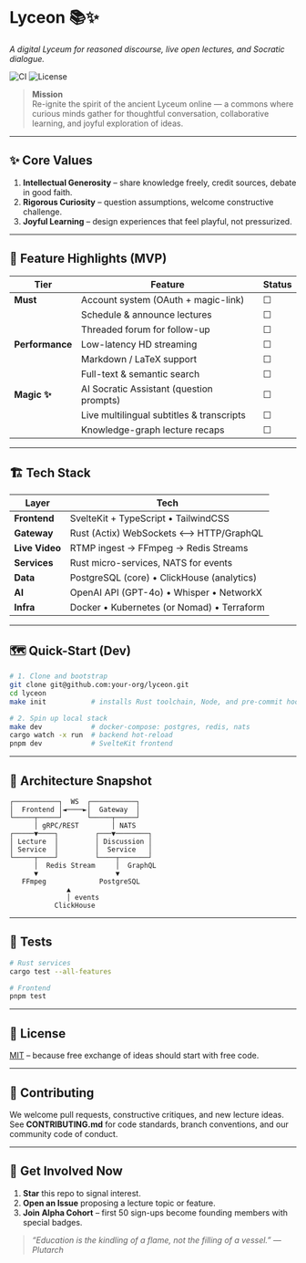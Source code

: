 # Lyceon 📚✨  
*A digital Lyceum for reasoned discourse, live open lectures, and Socratic dialogue.*

![CI](https://img.shields.io/github/actions/workflow/status/your-org/lyceon/ci.yml?style=flat-square)
![License](https://img.shields.io/github/license/your-org/lyceon?style=flat-square)

> **Mission**  
> Re-ignite the spirit of the ancient Lyceum online — a commons where curious minds gather for thoughtful conversation, collaborative learning, and joyful exploration of ideas.

---

## ✨ Core Values
1. **Intellectual Generosity** – share knowledge freely, credit sources, debate in good faith.  
2. **Rigorous Curiosity** – question assumptions, welcome constructive challenge.  
3. **Joyful Learning** – design experiences that feel playful, not pressurized.

---

## 🚀 Feature Highlights (MVP)
| Tier | Feature | Status |
|------|---------|--------|
| **Must** | Account system (OAuth + magic-link) | ☐ |
|        | Schedule & announce lectures | ☐ |
|        | Threaded forum for follow-up | ☐ |
| **Performance** | Low-latency HD streaming | ☐ |
|              | Markdown / LaTeX support | ☐ |
|              | Full-text & semantic search | ☐ |
| **Magic ✨** | AI Socratic Assistant (question prompts) | ☐ |
|             | Live multilingual subtitles & transcripts | ☐ |
|             | Knowledge-graph lecture recaps | ☐ |

---

## 🏗  Tech Stack
| Layer | Tech |
|-------|------|
| **Frontend** | SvelteKit + TypeScript • TailwindCSS |
| **Gateway** | Rust (Actix) WebSockets ⟷ HTTP/GraphQL |
| **Live Video** | RTMP ingest → FFmpeg → Redis Streams |
| **Services** | Rust micro-services, NATS for events |
| **Data** | PostgreSQL (core) • ClickHouse (analytics) |
| **AI** | OpenAI API (GPT-4o) • Whisper • NetworkX |
| **Infra** | Docker • Kubernetes (or Nomad) • Terraform |

---

## 🗺  Quick-Start (Dev)
```bash
# 1. Clone and bootstrap
git clone git@github.com:your-org/lyceon.git
cd lyceon
make init           # installs Rust toolchain, Node, and pre-commit hooks

# 2. Spin up local stack
make dev            # docker-compose: postgres, redis, nats
cargo watch -x run  # backend hot-reload
pnpm dev            # SvelteKit frontend
````

---

## 📐  Architecture Snapshot

```
┌───────────┐  WS  ┌───────────┐
│  Frontend │◄────►│  Gateway  │
└─────┬─────┘      └─────┬─────┘
      │ gRPC/REST        │ NATS
┌─────▼────┐         ┌───▼────────┐
│ Lecture  │         │ Discussion │
│ Service  │         │  Service   │
└─────┬────┘         └────┬───────┘
      │  Redis Stream     │  GraphQL
      ▼                   ▼
   FFmpeg             PostgreSQL
              ▲
              │ events
           ClickHouse
```

---

## 🧪  Tests

```bash
# Rust services
cargo test --all-features

# Frontend
pnpm test
```

---

## 📜  License

[MIT](LICENSE) – because free exchange of ideas should start with free code.

---

## 🤝  Contributing

We welcome pull requests, constructive critiques, and new lecture ideas.
See **CONTRIBUTING.md** for code standards, branch conventions, and our community code of conduct.

---

## 🌟  Get Involved Now

1. **Star** this repo to signal interest.
2. **Open an Issue** proposing a lecture topic or feature.
3. **Join Alpha Cohort** – first 50 sign-ups become founding members with special badges.

> *“Education is the kindling of a flame, not the filling of a vessel.”* — *Plutarch*
